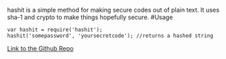 hashit is a simple method for making secure codes out of plain text. It uses sha-1 and crypto to make things hopefully secure.
#Usage

    var hashit = require('hashit');
    hashit('somepassword', 'yoursecretcode'); //returns a hashed string

[Link to the Github Repo](http://www.github.com/matthewpalmer/hashit)
